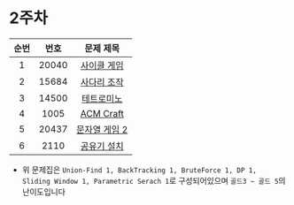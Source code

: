 # 2주차


| 순번 | 번호 | 문제 제목 | 
| :--: | :--: | :--: | 
| 1| 20040 | [사이클 게임](https://www.acmicpc.net/problem/20040) |
| 2| 15684 | [사다리 조작](https://www.acmicpc.net/problem/15684) |
| 3| 14500 | [테트로미노](https://www.acmicpc.net/problem/14500) |
| 4| 1005 | [ACM Craft](https://www.acmicpc.net/problem/1005) |
| 5 | 20437 | [문자열 게임 2](https://www.acmicpc.net/problem/20437) | 
| 6 | 2110 | [공유기 설치](https://www.acmicpc.net/problem/2110) | 

- 위 문제집은 `Union-Find 1, BackTracking 1, BruteForce 1, DP 1, Sliding Window 1, Parametric Serach 1`로 구성되어있으며 `골드3 ~ 골드 5`의 난이도입니다